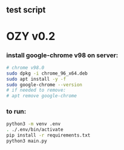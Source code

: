## test script

# OZY v0.2

### install google-chrome v98 on server:
```sh
# chrome v98.0
sudo dpkg -i chrome_96_x64.deb
sudo apt install -y -f
sudo google-chrome --version
# if needed to remove:
# apt remove google-chrome
```

### to run:
```sh
python3 -m venv .env
. ./.env/bin/activate
pip install -r requirements.txt
python3 main.py
```

